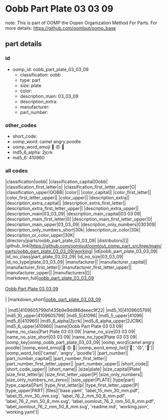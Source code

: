 # Oobb Part Plate 03 03 09  

note: This is part of OOMP the Oopen Organization Method For Parts. For more details: https://github.com/oomlout/oomp_base

##  part details





### id
* oomp_id: oobb_part_plate_03_03_09
  * classification: oobb
  * type: part
  * size: plate
  * color: 
  * description_main: 03_03_09
  * description_extra: 
  * manufacturer: 
  * part_number: 

### other_codes
* short_code: 
* oomp_word: camel angry poodle
* oomp_word_emoji :camel: :angry: :poodle:
* md5_6_alpha: 2jcrk
* md5_6: 410960

### all codes 
|classification|oobb|
|classification_capital|Oobb|
|classification_first_letter|o|
|classification_first_letter_upper|O|
|classification_upper|OOBB|
|color||
|color_capital||
|color_first_letter||
|color_first_letter_upper||
|color_upper||
|description_extra||
|description_extra_capital||
|description_extra_first_letter||
|description_extra_first_letter_upper||
|description_extra_upper||
|description_main|03_03_09|
|description_main_capital|03 03 09|
|description_main_first_letter|0|
|description_main_first_letter_upper|0|
|description_main_upper|03_03_09|
|description_only_numbers|030309|
|description_only_numbers_short|30k|
|description_or_color|30k|
|description_or_color_upper|30K|
|directory|parts/oobb_part_plate_03_03_09|
|distributors|[]|
|github_link|https://github.com/oomlout/oomlout_oomp_part_src/tree/main/parts/oobb_part_plate_03_03_09/working|
|id|oobb_part_plate_03_03_09|
|id_no_class|part_plate_03_03_09|
|id_no_size|03_03_09|
|id_no_type|plate_03_03_09|
|manufacturer||
|manufacturer_capital||
|manufacturer_first_letter||
|manufacturer_first_letter_upper||
|manufacturer_upper||
|manufacturers|[]|
|markdown_full|[oobb_part_plate_03_03_09](https://github.com/oomlout/oomlout_oomp_part_src/tree/main/parts/oobb_part_plate_03_03_09/working)<br>[](https://github.com/oomlout/oomlout_oomp_part_src/tree/main/parts/oobb_part_plate_03_03_09/working)<br>[Oobb Part Plate 03 03 09](https://github.com/oomlout/oomlout_oomp_part_src/tree/main/parts/oobb_part_plate_03_03_09/working)<br><br>|
|markdown_short|[oobb_part_plate_03_03_09](https://github.com/oomlout/oomlout_oomp_part_src/tree/main/parts/oobb_part_plate_03_03_09/working)<br><br>|
|md5|4109605799d1435b9e9dd86deeec9f22|
|md5_10|4109605799|
|md5_10_upper|4109605799|
|md5_5|41096|
|md5_5_upper|41096|
|md5_6|410960|
|md5_6_alpha|2jcrk|
|md5_6_alpha_upper|2JCRK|
|md5_6_upper|410960|
|name|Oobb Part Plate 03 03 09|
|name_no_class|Part Plate 03 03 09|
|name_no_size|03 03 09|
|name_no_size_short|03 03 09|
|name_no_type|Plate 03 03 09|
|oomp_key|oomp_oobb_part_plate_03_03_09|
|oomp_word|camel angry poodle|
|oomp_word_emoji|:camel: :angry: :poodle:|
|oomp_word_emoji_list|[':camel:', ':angry:', ':poodle:']|
|oomp_word_list|['camel', 'angry', 'poodle']|
|part_number||
|part_number_capital||
|part_number_first_letter||
|part_number_first_letter_upper||
|part_number_upper||
|short_code||
|short_code_upper||
|short_name||
|size|plate|
|size_capital|Plate|
|size_first_letter|p|
|size_first_letter_upper|P|
|size_only_numbers||
|size_only_numbers_no_zeros||
|size_upper|PLATE|
|type|part|
|type_capital|Part|
|type_first_letter|p|
|type_first_letter_upper|P|
|type_upper|PART|
|files|['base.yaml', 'label_15_mm_30_mm.pdf', 'label_15_mm_30_mm.svg', 'label_76_2_mm_50_8_mm.pdf', 'label_76_2_mm_50_8_mm.svg', 'label_oomlout_76_2_mm_50_8_mm.pdf', 'label_oomlout_76_2_mm_50_8_mm.svg', 'readme.md', 'working.json', 'working.yaml']|
